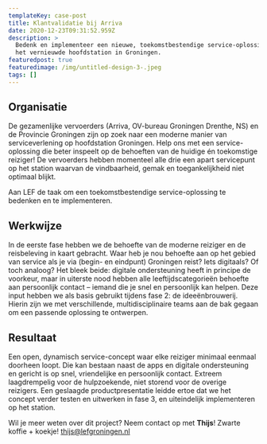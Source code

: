 ```yaml
---
templateKey: case-post
title: Klantvalidatie bij Arriva
date: 2020-12-23T09:31:52.959Z
description: >
  Bedenk en implementeer een nieuwe, toekomstbestendige service-oplossing voor
  het vernieuwde hoofdstation in Groningen.
featuredpost: true
featuredimage: /img/untitled-design-3-.jpeg
tags: []
---
```

## Organisatie

De gezamenlijke vervoerders (Arriva, OV-bureau Groningen Drenthe, NS) en de Provincie Groningen zijn op zoek naar een moderne manier van serviceverlening op hoofdstation Groningen. Help ons met een service-oplossing die beter inspeelt op de behoeften van de huidige én toekomstige reiziger! De vervoerders hebben momenteel alle drie een apart servicepunt op het station waarvan de vindbaarheid, gemak en toegankelijkheid niet optimaal blijkt. 

Aan LEF de taak om een toekomstbestendige service-oplossing te bedenken en te implementeren.

## Werkwijze

In de eerste fase hebben we de behoefte van de moderne reiziger en de reisbeleving in kaart gebracht. Waar heb je nou behoefte aan op het gebied van service als je via (begin- en eindpunt) Groningen reist? Iets digitaals? Of toch analoog? Het bleek beide: digitale ondersteuning heeft in principe de voorkeur, maar in uiterste nood hebben alle leeftijdscategorieën behoefte aan persoonlijk contact – iemand die je snel en persoonlijk kan helpen. Deze input hebben we als basis gebruikt tijdens fase 2: de ideeënbrouwerij. Hierin zijn we met verschillende, multidisciplinaire teams aan de bak gegaan om een passende oplossing te ontwerpen.

## Resultaat

Een open, dynamisch service-concept waar elke reiziger minimaal eenmaal doorheen loopt. Die kan bestaan naast de apps en digitale ondersteuning en gericht is op snel, vriendelijke en persoonlijk contact. Extreem laagdrempelig voor de hulpzoekende, niet storend voor de overige reizigers. Een geslaagde productpresentatie leidde ertoe dat we het concept verder testen en uitwerken in fase 3, en uiteindelijk implementeren op het station.

Wil je meer weten over dit project? Neem contact op met **Thijs**! Zwarte koffie + koekje! [thijs@lefgroningen.nl](mailto:thijs@lefgroningen.nl)